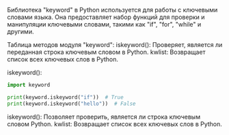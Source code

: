 Библиотека "keyword" в Python используется для работы с ключевыми словами языка.
Она предоставляет набор функций для проверки и манипуляции ключевыми словами, такими как "if", "for", "while" и другими.

Таблица методов модуля "keyword":
iskeyword(): Проверяет, является ли переданная строка ключевым словом в Python.
kwlist: Возвращает список всех ключевых слов в Python.

iskeyword():

```python
import keyword

print(keyword.iskeyword("if"))  # True
print(keyword.iskeyword("hello"))  # False
```

iskeyword(): Позволяет проверить, является ли строка ключевым словом Python.
kwlist: Возвращает список всех ключевых слов в Python.
